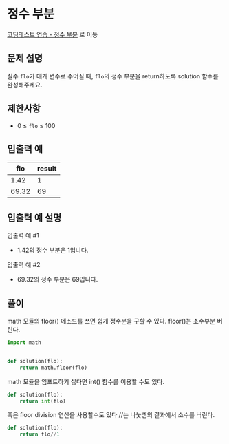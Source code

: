 # 정수 부분

[코딩테스트 연습 - 정수 부분][1] 로 이동

## 문제 설명

실수 `flo`가 매개 변수로 주어질 때, `flo`의 정수 부분을 return하도록 solution 함수를 완성해주세요.

## 제한사항

- 0 ≤ `flo` ≤ 100

## 입출력 예

| flo   | result |
| ----- | ------ |
| 1.42  | 1      |
| 69.32 | 69     |

## 입출력 예 설명

입출력 예 #1

- 1.42의 정수 부분은 1입니다.

입출력 예 #2

- 69.32의 정수 부분은 69입니다.

## 풀이

math 모듈의 floor() 메소드를 쓰면 쉽게 정수분을 구할 수 있다.
floor()는 소수부분 버린다.

```python
import math


def solution(flo):
    return math.floor(flo)
```

math 모듈을 임포트하기 싫다면 int() 함수를 이용할 수도 있다.

```python
def solution(flo):
    return int(flo)
```

혹은 floor division 연산을 사용할수도 있다
//는 나눗셈의 결과에서 소수를 버린다.

```python
def solution(flo):
    return flo//1
```

[1]: https://school.programmers.co.kr/learn/courses/30/lessons/181850
